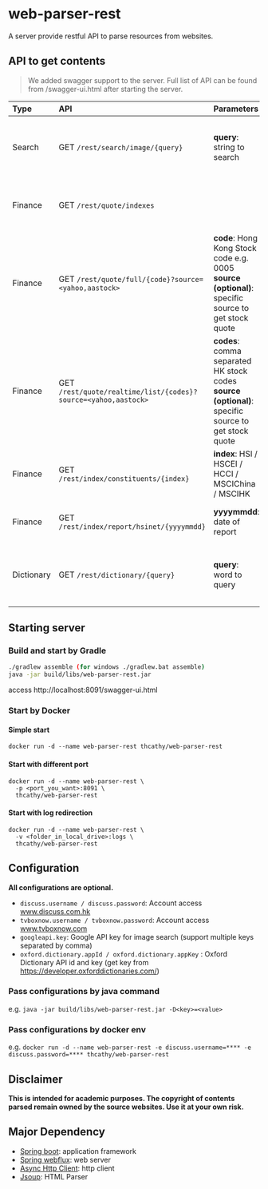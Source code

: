 # web-parser-rest

A server provide restful API to parse resources from websites.

## API to get contents
> We added swagger support to the server. Full list of API can be found from /swagger-ui.html after starting the server.

Type | API | Parameters | Contents
:--- | :--- |:--- |:--- 
Search | GET `/rest/search/image/{query}` | **query**: string to search | Search Image from seach engine <br>*(Google api key may needed)*
Finance | GET `/rest/quote/indexes` | | Real time quote of major indexes in HK and China
Finance | GET `/rest/quote/full/{code}?source=<yahoo,aastock>` | **code**: Hong Kong Stock code e.g. 0005 <br>**source (optional)**: specific source to get stock quote | Real time quote of HK stocks with PE and NAV
Finance | GET `/rest/quote/realtime/list/{codes}?source=<yahoo,aastock>` | **codes**: comma separated  HK stock codes <br>**source (optional)**: specific source to get stock quote | Real time quote of HK stocks (faster)
Finance | GET `/rest/index/constituents/{index}` | **index**: HSI / HSCEI / HCCI / MSCIChina / MSCIHK | Constituents of major HK Indexes
Finance | GET `/rest/index/report/hsinet/{yyyymmdd}` | **yyyymmdd**: date of report | [Hang Seng Index Performance Summary ](https://www.hsi.com.hk)
Dictionary | GET `/rest/dictionary/{query}` | **query**: word to query | Get pronunciation, IPA, definition from Oxford or Cambridge Dictionary API

## Starting server
### Build and start by Gradle
```bash
./gradlew assemble (for windows ./gradlew.bat assemble)
java -jar build/libs/web-parser-rest.jar 
```
access http://localhost:8091/swagger-ui.html

### Start by Docker
#### Simple start
```docker run -d --name web-parser-rest thcathy/web-parser-rest```

#### Start with different port
```
docker run -d --name web-parser-rest \
  -p <port_you_want>:8091 \
  thcathy/web-parser-rest
```

#### Start with log redirection
```
docker run -d --name web-parser-rest \
  -v <folder_in_local_drive>:logs \
  thcathy/web-parser-rest
```

## Configuration
**All configurations are optional.**
* `discuss.username / discuss.password`: Account access www.discuss.com.hk
* `tvboxnow.username / tvboxnow.password`: Account access www.tvboxnow.com
* `googleapi.key`: Google API key for image search (support multiple keys separated by comma)
* `oxford.dictionary.appId / oxford.dictionary.appKey` : Oxford Dictionary API id and key (get key from https://developer.oxforddictionaries.com/)

### Pass configurations by java command
e.g. `java -jar build/libs/web-parser-rest.jar -D<key>=<value>`

### Pass configurations by docker env
e.g. `docker run -d --name web-parser-rest -e discuss.username=**** -e discuss.password=**** thcathy/web-parser-rest`

## Disclaimer

**This is intended for academic purposes. The copyright of contents parsed remain owned by the source websites.
Use it at your own risk.**

## Major Dependency
* [Spring boot](http://projects.spring.io/spring-boot/): application framework
* [Spring webflux](https://docs.spring.io/spring/docs/current/spring-framework-reference/web-reactive.html): web server
* [Async Http Client](https://github.com/AsyncHttpClient/async-http-client): http client
* [Jsoup](https://jsoup.org/): HTML Parser